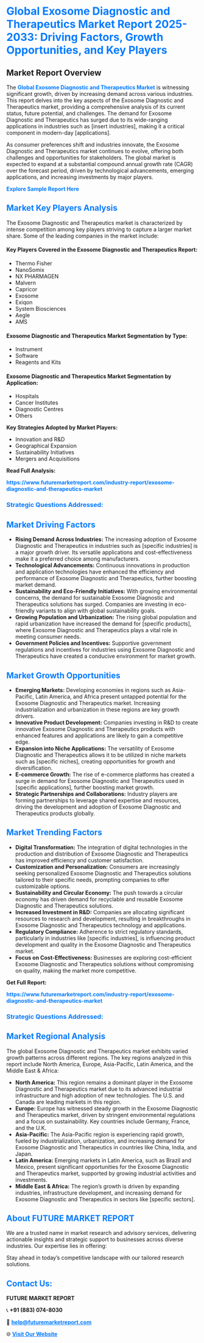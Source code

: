 <h1 style="color: #007BFF;">Global Exosome Diagnostic and Therapeutics Market Report 2025-2033: Driving Factors, Growth Opportunities, and Key Players</h1>

<section id="overview">
<h2>Market Report Overview</h2>
<p>The <a href="https://www.futuremarketreport.com/industry-report/exosome-diagnostic-and-therapeutics-market" style="color: #007BFF; text-decoration: none;"><strong>Global Exosome Diagnostic and Therapeutics Market</strong></a> is witnessing significant growth, driven by increasing demand across various industries. This report delves into the key aspects of the Exosome Diagnostic and Therapeutics market, providing a comprehensive analysis of its current status, future potential, and challenges. The demand for Exosome Diagnostic and Therapeutics has surged due to its wide-ranging applications in industries such as [insert industries], making it a critical component in modern-day [applications].</p>
<p>As consumer preferences shift and industries innovate, the Exosome Diagnostic and Therapeutics market continues to evolve, offering both challenges and opportunities for stakeholders. The global market is expected to expand at a substantial compound annual growth rate (CAGR) over the forecast period, driven by technological advancements, emerging applications, and increasing investments by major players.</p>
</section>

<section id="overview">
<p><a href="https://www.futuremarketreport.com/request-sample/reportId=54358" style="color: #007BFF; text-decoration: none;"><strong>Explore Sample Report Here</strong></a></p>
</section>

<section id="key-players">
<h2 style="color: #007BFF;">Market Key Players Analysis</h2>
<p>The Exosome Diagnostic and Therapeutics market is characterized by intense competition among key players striving to capture a larger market share. Some of the leading companies in the market include:</p>
<h4>Key Players Covered in the Exosome Diagnostic and Therapeutics Report:</h4>
<ul><li>Thermo Fisher</li><li>NanoSomix</li><li>NX PHARMAGEN</li><li>Malvern</li><li>Capricor</li><li>Exosome</li><li>Exiqon</li><li>System Biosciences</li><li>Aegle</li><li>AMS</li></ul>
<h4>Exosome Diagnostic and Therapeutics Market Segmentation by Type:</h4>
<ul><li>Instrument</li><li>Software</li><li>Reagents and Kits</li></ul>

<h4>Exosome Diagnostic and Therapeutics Market Segmentation by Application:</h4>
<ul><li>Hospitals</li><li>Cancer Institutes</li><li>Diagnostic Centres</li><li>Others</li></ul>
<p><strong>Key Strategies Adopted by Market Players:</strong></p>
<ul>
<li>Innovation and R&D</li>
<li>Geographical Expansion</li>
<li>Sustainability Initiatives</li>
<li>Mergers and Acquisitions</li>
</ul>
</section>

<section>
<p><strong>Read Full Analysis: </strong></p><a href="https://www.futuremarketreport.com/industry-report/exosome-diagnostic-and-therapeutics-market" style="color: #007BFF; text-decoration: none;"><strong>https://www.futuremarketreport.com/industry-report/exosome-diagnostic-and-therapeutics-market</strong></a>
<h3 style="color: #007BFF;">Strategic Questions Addressed:</h3>
</section>

<section id="driving-factors">
<h2 style="color: #007BFF;">Market Driving Factors</h2>
<ul>
<li><strong>Rising Demand Across Industries:</strong> The increasing adoption of Exosome Diagnostic and Therapeutics in industries such as [specific industries] is a major growth driver. Its versatile applications and cost-effectiveness make it a preferred choice among manufacturers.</li>
<li><strong>Technological Advancements:</strong> Continuous innovations in production and application technologies have enhanced the efficiency and performance of Exosome Diagnostic and Therapeutics, further boosting market demand.</li>
<li><strong>Sustainability and Eco-Friendly Initiatives:</strong> With growing environmental concerns, the demand for sustainable Exosome Diagnostic and Therapeutics solutions has surged. Companies are investing in eco-friendly variants to align with global sustainability goals.</li>
<li><strong>Growing Population and Urbanization:</strong> The rising global population and rapid urbanization have increased the demand for [specific products], where Exosome Diagnostic and Therapeutics plays a vital role in meeting consumer needs.</li>
<li><strong>Government Policies and Incentives:</strong> Supportive government regulations and incentives for industries using Exosome Diagnostic and Therapeutics have created a conducive environment for market growth.</li>
</ul>
</section>

<section id="growth-opportunities">
<h2 style="color: #007BFF;">Market Growth Opportunities</h2>
<ul>
<li><strong>Emerging Markets:</strong> Developing economies in regions such as Asia-Pacific, Latin America, and Africa present untapped potential for the Exosome Diagnostic and Therapeutics market. Increasing industrialization and urbanization in these regions are key growth drivers.</li>
<li><strong>Innovative Product Development:</strong> Companies investing in R&D to create innovative Exosome Diagnostic and Therapeutics products with enhanced features and applications are likely to gain a competitive edge.</li>
<li><strong>Expansion into Niche Applications:</strong> The versatility of Exosome Diagnostic and Therapeutics allows it to be utilized in niche markets such as [specific niches], creating opportunities for growth and diversification.</li>
<li><strong>E-commerce Growth:</strong> The rise of e-commerce platforms has created a surge in demand for Exosome Diagnostic and Therapeutics used in [specific applications], further boosting market growth.</li>
<li><strong>Strategic Partnerships and Collaborations:</strong> Industry players are forming partnerships to leverage shared expertise and resources, driving the development and adoption of Exosome Diagnostic and Therapeutics products globally.</li>
</ul>
</section>

<section id="trending-factors">
<h2 style="color: #007BFF;">Market Trending Factors</h2>
<ul>
<li><strong>Digital Transformation:</strong> The integration of digital technologies in the production and distribution of Exosome Diagnostic and Therapeutics has improved efficiency and customer satisfaction.</li>
<li><strong>Customization and Personalization:</strong> Consumers are increasingly seeking personalized Exosome Diagnostic and Therapeutics solutions tailored to their specific needs, prompting companies to offer customizable options.</li>
<li><strong>Sustainability and Circular Economy:</strong> The push towards a circular economy has driven demand for recyclable and reusable Exosome Diagnostic and Therapeutics solutions.</li>
<li><strong>Increased Investment in R&D:</strong> Companies are allocating significant resources to research and development, resulting in breakthroughs in Exosome Diagnostic and Therapeutics technology and applications.</li>
<li><strong>Regulatory Compliance:</strong> Adherence to strict regulatory standards, particularly in industries like [specific industries], is influencing product development and quality in the Exosome Diagnostic and Therapeutics market.</li>
<li><strong>Focus on Cost-Effectiveness:</strong> Businesses are exploring cost-efficient Exosome Diagnostic and Therapeutics solutions without compromising on quality, making the market more competitive.</li>
</ul>
</section>

<section>
<p><strong>Get Full Report: </strong></p><a href="https://www.futuremarketreport.com/industry-report/exosome-diagnostic-and-therapeutics-market" style="color: #007BFF; text-decoration: none;"><strong>https://www.futuremarketreport.com/industry-report/exosome-diagnostic-and-therapeutics-market</strong></a>
<h3 style="color: #007BFF;">Strategic Questions Addressed:</h3>
</section>


<section id="regional-analysis">
<h2 style="color: #007BFF;">Market Regional Analysis</h2>
<p>The global Exosome Diagnostic and Therapeutics market exhibits varied growth patterns across different regions. The key regions analyzed in this report include North America, Europe, Asia-Pacific, Latin America, and the Middle East & Africa:</p>
<ul>
<li><strong>North America:</strong> This region remains a dominant player in the Exosome Diagnostic and Therapeutics market due to its advanced industrial infrastructure and high adoption of new technologies. The U.S. and Canada are leading markets in this region.</li>
<li><strong>Europe:</strong> Europe has witnessed steady growth in the Exosome Diagnostic and Therapeutics market, driven by stringent environmental regulations and a focus on sustainability. Key countries include Germany, France, and the U.K.</li>
<li><strong>Asia-Pacific:</strong> The Asia-Pacific region is experiencing rapid growth, fueled by industrialization, urbanization, and increasing demand for Exosome Diagnostic and Therapeutics in countries like China, India, and Japan.</li>
<li><strong>Latin America:</strong> Emerging markets in Latin America, such as Brazil and Mexico, present significant opportunities for the Exosome Diagnostic and Therapeutics market, supported by growing industrial activities and investments.</li>
<li><strong>Middle East & Africa:</strong> The region’s growth is driven by expanding industries, infrastructure development, and increasing demand for Exosome Diagnostic and Therapeutics in sectors like [specific sectors].</li>
</ul>
</section>

<footer>
<h2 style="color: #007BFF;">About FUTURE MARKET REPORT</h2>
<p>We are a trusted name in market research and advisory services, delivering actionable insights and strategic support to businesses across diverse industries. Our expertise lies in offering:</p>

<p>Stay ahead in today’s competitive landscape with our tailored research solutions.</p>

<h2 style="color: #007BFF;">Contact Us:</h2>
<p><strong>FUTURE MARKET REPORT</strong></p>
<p>📞 <strong>+91 (883) 074-8030</strong></p>
<p>📧 <strong><a href="mailto:help@futuremarketreport.com" style="color: #007BFF;">help@futuremarketreport.com</a></strong></p>
<p>🌐 <strong><a href="https://www.futuremarketreport.com/" style="color: #007BFF;">Visit Our Website</a></strong></p>
</footer>